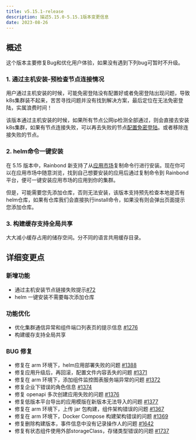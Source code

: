 ```yaml
---
title: v5.15.1-release
description: 描述5.15.0-5.15.1版本变更信息
date: 2023-08-26
---
```


## 概述

这个版本主要修复Bug和优化用户体验，如果没有遇到下列bug可暂时不升级。

### 1. 通过主机安装-预检查节点连接情况

用户通过主机安装的时候，可能免密登陆没有配置好或者免密登陆出现问题，导致k8s集群装不起来，苦苦寻找问题并没有找到解决方案，最后定位在无法免密登陆，实属浪费时间！

该版本通过主机安装的时候，如果所有节点公网ip检测全部通过，则会直接去安装k8s集群，如果有节点连接失败，可以再去失败的节点[配置免密登陆](/docs/troubleshooting/installation/ui)。或者移除连接失败的节点。

### 2. helm命令一键安装

在 5.15 版本中，Rainbond 新支持了从[应用市场](https://hub.grapps.cn/)复制命令行进行安装。现在你可以在应用市场中随意浏览，找到自己想要安装的应用后通过复制命令到 Rainbond 平台，便可一键安装应用市场的应用到你的集群。

但是，可能需要您先添加仓库，否则无法安装，该版本支持预先检查本地是否有helm仓库，如果有仓库我们会直接执行install命令，如果没有则会弹出页面提示您添加仓库。

### 3. 构建缓存支持全局共享

大大减小缓存占用的储存空间。分不同的语言共用缓存目录。

## 详细变更点

### 新增功能

- 通过主机安装节点链接失败提示[#72](https://github.com/goodrain/cloud-adaptor/pull/72)
- helm 一键安装不需要每次添加仓库

### 功能优化

- 优化集群通信异常和组件端口列表页的提示信息 [#1276](https://github.com/goodrain/rainbond-ui/pull/1276)
- 构建缓存支持全局共享

### BUG 修复

- 修复在 arm 环境下，helm应用部署失败的问题 [#1388](https://github.com/goodrain/rainbond-console/pull/1388)
- 修复应用升级后，再回滚，配置文件内容丢失的问题 [#1371](https://github.com/goodrain/rainbond-console/pull/1371)
- 修复在 arm 环境下，添加组件监控图表服务端异常的问题 [#1372](https://github.com/goodrain/rainbond-console/pull/1372)
- 修复企业下错误的角色信息 [#1374](https://github.com/goodrain/rainbond-console/pull/1374)
- 修复 openapi 多次创建应用失败的问题 [#1376](https://github.com/goodrain/rainbond-console/pull/1376)
- 修复低版本平台导出的应用模版在新版本无法导入的问题 [#1377](https://github.com/goodrain/rainbond-console/pull/1377)
- 修复在 arm 环境下，上传 jar 包构建，组件架构错误的问题 [#1367](https://github.com/goodrain/rainbond-console/pull/1367)
- 修复在 arm 环境下，Docker Compose 构建架构错误的问题 [#1369](https://github.com/goodrain/rainbond-console/pull/1369)
- 修复删除构建版本，事件信息中没有记录操作人的问题 [#1642](https://github.com/goodrain/rainbond/issues/1642)
- 修复有状态组件使用外部storageClass，存储类型错误的问题 [#1737](https://github.com/goodrain/rainbond/pull/1737)



